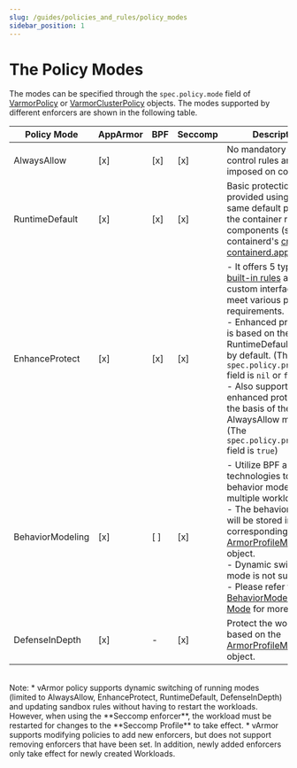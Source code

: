 ```yaml
---
slug: /guides/policies_and_rules/policy_modes
sidebar_position: 1
---
```

# The Policy Modes

The modes can be specified through the `spec.policy.mode` field of [VarmorPolicy](../../getting_started/usage_instructions#varmorpolicy) or [VarmorClusterPolicy](../../getting_started/usage_instructions#varmorclusterpolicy) objects. The modes supported by different enforcers are shown in the following table.


|Policy Mode|AppArmor|BPF|Seccomp|Description|
|-----------|--------|---|-------|-----------|
|AlwaysAllow|[x]|[x]|[x]|No mandatory access control rules are imposed on container.
|RuntimeDefault|[x]|[x]|[x]|Basic protection is provided using the same default policy as the container runtime components (such as containerd's [cri-containerd.apparmor.d](https://github.com/containerd/containerd/blob/main/contrib/apparmor/template.go)).
|EnhanceProtect|[x]|[x]|[x]|- It offers 5 types of [built-in rules](/built_in_rules#the-built-in-rules) and custom interfaces to meet various protection requirements.<br />- Enhanced protection is based on the RuntimeDefault mode by default. (The `spec.policy.privileged` field is `nil` or `false`)<br />- Also supports enhanced protection on the basis of the AlwaysAllow mode. (The `spec.policy.privileged` field is `true`)
|BehaviorModeling|[x]|[ ]|[x]|- Utilize BPF and Audit technologies to perform behavior modeling on multiple workloads.<br />- The behavior model will be stored in the corresponding [ArmorProfileModel](https://github.com/bytedance/varmor/apis/varmor/v1beta1/armorprofilemodel_types.go) object.<br />- Dynamic switching mode is not supported.<br />- Please refer to the [BehaviorModeling Mode](/behavior_modeling) for more details.
|DefenseInDepth|[x]|-|[x]|Protect the workloads based on the [ArmorProfileModel](https://github.com/bytedance/varmor/apis/varmor/v1beta1/armorprofilemodel_types.go) object.

<br />
Note:
* vArmor policy supports dynamic switching of running modes (limited to AlwaysAllow, EnhanceProtect, RuntimeDefault, DefenseInDepth) and updating sandbox rules without having to restart the workloads. However, when using the **Seccomp enforcer**, the workload must be restarted for changes to the **Seccomp Profile** to take effect.
* vArmor supports modifying policies to add new enforcers, but does not support removing enforcers that have been set. In addition, newly added enforcers only take effect for newly created Workloads.
